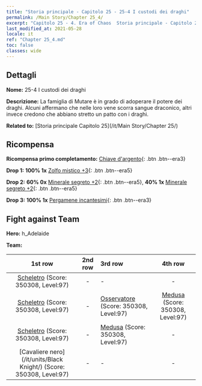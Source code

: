 ```yaml
---
title: "Storia principale - Capitolo 25 - 25-4 I custodi dei draghi"
permalink: /Main Story/Chapter 25_4/
excerpt: "Capitolo 25 - 4. Era of Chaos  Storia principale - Capitolo 25_4. 25-4 I custodi dei draghi"
last_modified_at: 2021-05-28
locale: it
ref: "Chapter 25_4.md"
toc: false
classes: wide
---
```


## Dettagli

 **Nome:** 25-4 I custodi dei draghi

 **Descrizione:** La famiglia di Mutare è in grado di adoperare il potere dei draghi. Alcuni affermano che nelle loro vene scorra sangue draconico, altri invece credono che abbiano stretto un patto con i draghi.

 **Related to:** [Storia principale Capitolo 25](/it/Main Story/Chapter 25/)

## Ricompensa

 **Ricompensa primo completamento:** [Chiave d'argento](/ItemsIT/con_693/){: .btn .btn--era3}

 **Drop 1:** **100% 1x** [Zolfo mistico +3](/ItemsIT/mat_85/){: .btn .btn--era5}

 **Drop 2:** **60% 0x** [Minerale segreto +2](/ItemsIT/mat_75/){: .btn .btn--era5}, **40% 1x** [Minerale segreto +2](/ItemsIT/mat_75/){: .btn .btn--era5}

 **Drop 3:** **100% 1x** [Pergamene incantesimi](/ItemsIT/con_694/){: .btn .btn--era3}


## Fight against Team
 **Hero:** h_Adelaide

 **Team:**


  | 1st row | 2nd row | 3rd row | 4th row |
  |:----:|:----:|:----|:----:|
  | [Scheletro](/it/units/Skeleton/) (Score: 350308, Level:97)  | - | - | - |
  | [Scheletro](/it/units/Skeleton/) (Score: 350308, Level:97)  | - | [Osservatore](/it/units/Beholder/) (Score: 350308, Level:97)  | [Medusa](/it/units/Medusa/) (Score: 350308, Level:97)  |
  | [Scheletro](/it/units/Skeleton/) (Score: 350308, Level:97)  | - | [Medusa](/it/units/Medusa/) (Score: 350308, Level:97)  | - |
  | [Cavaliere nero](/it/units/Black Knight/) (Score: 350308, Level:97)  | - | - | - |


